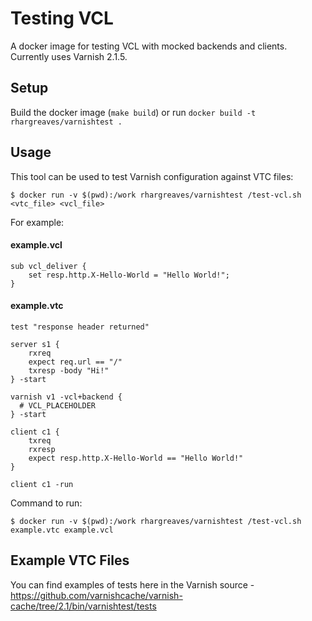 # Testing VCL

A docker image for testing VCL with mocked backends and clients. Currently uses Varnish 2.1.5.

## Setup

Build the docker image (`make build`) or run `docker build -t rhargreaves/varnishtest .`

## Usage

This tool can be used to test Varnish configuration against VTC files:

```
$ docker run -v $(pwd):/work rhargreaves/varnishtest /test-vcl.sh <vtc_file> <vcl_file>
```

For example:

#### example.vcl

```
sub vcl_deliver {
	set resp.http.X-Hello-World = "Hello World!";
}
```

#### example.vtc

```
test "response header returned"

server s1 {
	rxreq
	expect req.url == "/"
	txresp -body "Hi!"
} -start

varnish v1 -vcl+backend {
  # VCL_PLACEHOLDER
} -start

client c1 {
	txreq
	rxresp
	expect resp.http.X-Hello-World == "Hello World!"
}

client c1 -run
```

Command to run:

```
$ docker run -v $(pwd):/work rhargreaves/varnishtest /test-vcl.sh example.vtc example.vcl
```

## Example VTC Files

You can find examples of tests here in the Varnish source -
https://github.com/varnishcache/varnish-cache/tree/2.1/bin/varnishtest/tests


